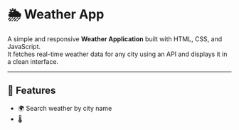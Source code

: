 # 🌦️ Weather App

A simple and responsive **Weather Application** built with HTML, CSS, and JavaScript.  
It fetches real-time weather data for any city using an API and displays it in a clean interface.  

---

## 🚀 Features
- 🌍 Search weather by city name  
- 🌡
